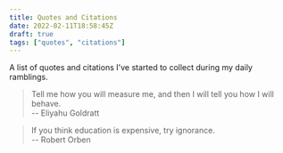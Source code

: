 ```yaml
---
title: Quotes and Citations
date: 2022-02-11T18:58:45Z
draft: true
tags: ["quotes", "citations"]
---
```


A list of quotes and citations I've started to collect during my daily ramblings.

> Tell me how you will measure me, and then I will tell you how I will behave.  
> -- Eliyahu Goldratt

> If you think education is expensive, try ignorance.  
> -- Robert Orben
